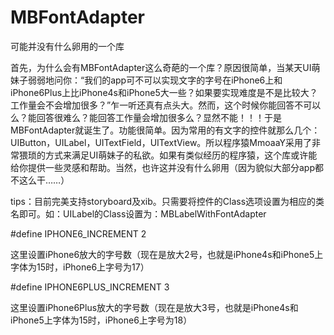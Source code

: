 # MBFontAdapter
可能并没有什么卵用的一个库

首先，为什么会有MBFontAdapter这么奇葩的一个库？原因很简单，当某天UI萌妹子弱弱地问你：“我们的app可不可以实现文字的字号在iPhone6上和iPhone6Plus上比iPhone4s和iPhone5大一些？如果要实现难度是不是比较大？工作量会不会增加很多？”乍一听还真有点头大。然而，这个时候你能回答不可以么？能回答很难么？能回答工作量会增加很多么？显然不能！！！于是MBFontAdapter就诞生了。功能很简单。因为常用的有文字的控件就那么几个：UIButton，UILabel，UITextField，UITextView。所以程序猿MmoaaY采用了非常猥琐的方式来满足UI萌妹子的私欲。如果有类似经历的程序猿，这个库或许能给你提供一些灵感和帮助。当然，也许这并没有什么卵用（因为貌似大部分app都不这么干……）

tips：目前完美支持storyboard及xib。只需要将控件的Class选项设置为相应的类名即可。如：UILabel的Class设置为：MBLabelWithFontAdapter

\#define IPHONE6_INCREMENT 2

这里设置iPhone6放大的字号数（现在是放大2号，也就是iPhone4s和iPhone5上字体为15时，iPhone6上字号为17）

\#define IPHONE6PLUS_INCREMENT 3

这里设置iPhone6Plus放大的字号数（现在是放大3号，也就是iPhone4s和iPhone5上字体为15时，iPhone6上字号为18）
